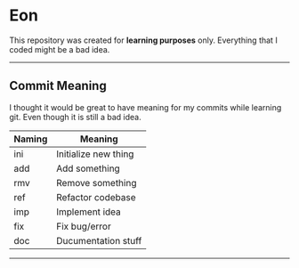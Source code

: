 # Eon

This repository was created for **learning purposes** only. Everything that I coded might be a bad idea.

---

## Commit Meaning

I thought it would be great to have meaning for my commits while learning git. Even though it is still a bad idea.

| Naming   | Meaning               |
| -------- | --------------------- |
| ini      | Initialize new thing  |
| add      | Add something         |
| rmv      | Remove something      |
| ref      | Refactor codebase     |
| imp      | Implement idea        |
| fix      | Fix bug/error         |
| doc      | Ducumentation stuff   |

---
